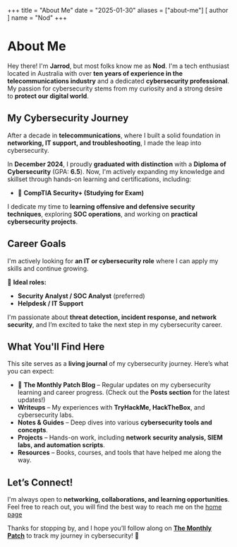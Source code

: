 +++
title = "About Me"
date = "2025-01-30"
aliases = ["about-me"]
[ author ]
  name = "Nod"
+++

# **About Me**

Hey there! I'm **Jarrod**, but most folks know me as **Nod**. I'm a tech enthusiast located in Australia with over **ten years of experience in the telecommunications industry** and a dedicated **cybersecurity professional**. My passion for cybersecurity stems from my curiosity and a strong desire to **protect our digital world**.  

## **My Cybersecurity Journey**  

After a decade in **telecommunications**, where I built a solid foundation in **networking, IT support, and troubleshooting**, I made the leap into cybersecurity.  

In **December 2024**, I proudly **graduated with distinction** with a **Diploma of Cybersecurity** (GPA: **6.5**). Now, I'm actively expanding my knowledge and skillset through hands-on learning and certifications, including:  

- 🔐 **CompTIA Security+ (Studying for Exam)**  

I dedicate my time to **learning offensive and defensive security techniques**, exploring **SOC operations**, and working on **practical cybersecurity projects**.  

## **Career Goals**  

I'm actively looking for **an IT or cybersecurity role** where I can apply my skills and continue growing.  

💼 **Ideal roles:**  
- **Security Analyst / SOC Analyst** (preferred)  
- **Helpdesk / IT Support** 

I'm passionate about **threat detection, incident response, and network security**, and I’m excited to take the next step in my cybersecurity career.  

## **What You'll Find Here**  

This site serves as a **living journal** of my cybersecurity journey. Here’s what you can expect:  

- 📝 **The Monthly Patch Blog** – Regular updates on my cybersecurity learning and career progress. (Check out the **Posts section** for the latest updates!)  
- **Writeups** – My experiences with **TryHackMe, HackTheBox**, and cybersecurity labs.  
- **Notes & Guides** – Deep dives into various **cybersecurity tools and concepts**.  
- **Projects** – Hands-on work, including **network security analysis, SIEM labs, and automation scripts**.  
- **Resources** – Books, courses, and tools that have helped me along the way.  

## **Let’s Connect!**  

I'm always open to **networking, collaborations, and learning opportunities**. Feel free to reach out, you will find the best way to reach me on the [home page](https://nodonline.xyz/)  

Thanks for stopping by, and I hope you’ll follow along on [**The Monthly Patch**](https://nodonline.xyz/tags/the-monthly-patch/) to track my journey in cybersecurity! 🚀 